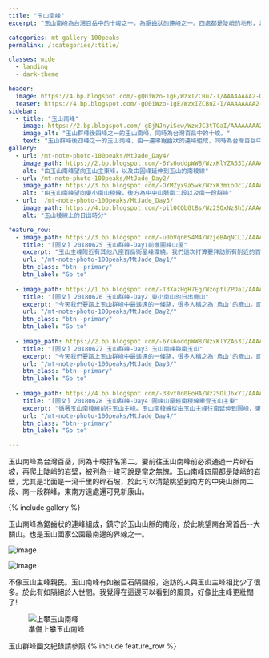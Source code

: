 ```yaml
---
title: "玉山南峰"
excerpt: "玉山南峰為台灣百岳中的十峻之一。為鋸齒狀的連峰之一。四處都是陡峭的地形，北面是巨大的碎石坡面，直瀉荖濃溪底"

categories: mt-gallery-100peaks
permalink: /:categories/:title/

classes: wide
  - landing
  - dark-theme

header:
  image: https://4.bp.blogspot.com/-gQ0iWzo-1gE/WzxIZCBuZ-I/AAAAAAAA2-Q/HZ20aAe6AoYD756QtDeJOa25Fm8Y1h37QCLcBGAs/s1600/_MG_8644.JPG
  teaser: https://4.bp.blogspot.com/-gQ0iWzo-1gE/WzxIZCBuZ-I/AAAAAAAA2-Q/HZ20aAe6AoYD756QtDeJOa25Fm8Y1h37QCLcBGAs/s640/_MG_8644.JPG
sidebar:
  - title: "玉山南峰"
    image: https://2.bp.blogspot.com/-gBjNJnyiSew/WzxJC3tTGaI/AAAAAAAA2_g/w4j-ZdkLwnQl86uP6TDN1zrnpyoIEKh3ACLcBGAs/s640/_MG_8668.JPG
    image_alt: "玉山群峰後四峰之一的玉山南峰，同時為台灣百岳中的十峻。"
    text: "玉山群峰後四峰之一的玉山南峰，由一連串鋸齒狀的連峰組成，同時為台灣百岳中的十峻。海拔3844公尺。四周都是陡峭的地形"
gallery:
  - url: /mt-note-photo-100peaks/MtJade_Day4/
    image_path: https://2.bp.blogspot.com/-6Ys6oddpWW8/WzxKlYZA63I/AAAAAAAA3AI/aQ1p1XjCExAVXrbo4MHfp_ymqBjN6ONUACPcBGAYYCw/s640/_MG_8683.JPG
    alt: "由玉山南峰望向玉山主東峰，以及由圓峰延伸到玉山的南稜線"
  - url: /mt-note-photo-100peaks/MtJade_Day2/
    image_path: https://3.bp.blogspot.com/-OYMZyx9a5wk/WzxK3mioOcI/AAAAAAAA3AQ/VTj-hdxyXWsU8EIEwAKCHFoncZlkNwNCgCLcBGAs/s640/_MG_8686.JPG
    alt: "由玉山南峰望向東小南山稜線，後方為中央山脈南二段以及南一段群峰"
  - url:  /mt-note-photo-100peaks/MtJade_Day3/
    image_path: https://4.bp.blogspot.com/-pilOCQbGtBs/Wz2SOxNz8hI/AAAAAAAA3Gs/neMDGgtIheomjV8_HF6NmA_l9vYUK_gmACLcBGAs/s640/_MG_8795.JPG
    alt: "玉山稜線上的日出時分"

feature_row:
  - image_path: https://3.bp.blogspot.com/-u0bVqn6S4M4/WzjeBAqNCLI/AAAAAAAA22w/mIC6J3mBFNAfUhbbNuHIYWy38DFhuNdBwCPcBGAYYCw/s640/_MG_8385.JPG
    title: "[圖文] 20180625 玉山群峰-Day1前進圓峰山屋"
    excerpt: "玉山主峰附近有其他八座百岳衛星峰環繞。我們這次打算要拜訪所有附近的百岳，通稱玉山群峰。這次我們拜訪次序為：玉山前峰、東小南山、鹿山、玉山南峰、南玉山、玉山主峰、玉山東峰、玉山西峰。以及我們後來漏掉沒去的玉山北峰。"
    url: "/mt-note-photo-100peaks/MtJade_Day1/"
    btn_class: "btn--primary"
    btn_label: "Go to"
  
  - image_path: https://1.bp.blogspot.com/-T3XazHgH7Eg/WzoptlZPDaI/AAAAAAAA25I/k2yLYVNK428h9cc7gjn6yzYdTPaZXt17ACEwYBhgL/s640/_MG_8455.JPG
    title: "[圖文] 20180626 玉山群峰-Day2 東小南山的日出鹿山"
    excerpt: "今天我們要踏上玉山群峰中最遙遠的一條路，很多人稱之為'鳥山'的鹿山。即使是夏天，海拔超過三千六的圓峰山屋凌晨的溫度可是只有個位數，要爬出睡袋需要下很大的決心。今天我們要爬的山包含東小南山以及鹿山，這兩座山為玉山群峰後四峰之中相對遙遠的兩座百岳。"
    url: "/mt-note-photo-100peaks/MtJade_Day2/"
    btn_class: "btn--primary"
    btn_label: "Go to"
  
  - image_path: https://2.bp.blogspot.com/-6Ys6oddpWW8/WzxKlYZA63I/AAAAAAAA3AI/aQ1p1XjCExAVXrbo4MHfp_ymqBjN6ONUACPcBGAYYCw/s640/_MG_8683.JPG
    title: "[圖文] 20180627 玉山群峰-Day3 玉山南峰與南玉山"
    excerpt: "今天我們要踏上玉山群峰中最遙遠的一條路，很多人稱之為'鳥山'的鹿山。即使是夏天，海拔超過三千六的圓峰山屋凌晨的溫度可是只有個位數，要爬出睡袋需要下很大的決心。今天我們要爬的山包含東小南山以及鹿山，這兩座山為玉山群峰後四峰之中相對遙遠的兩座百岳。"
    url: "/mt-note-photo-100peaks/MtJade_Day3/"
    btn_class: "btn--primary"
    btn_label: "Go to"
  
  - image_path: https://4.bp.blogspot.com/-38vt0o0EoHA/Wz2SOlJ6xYI/AAAAAAAA3IE/d0PN9U9fH5830P8uTz--24hmlS_oQxXjgCPcBGAYYCw/s640/_MG_8794.JPG
    title: "[圖文] 20180628 玉山群峰-Day4 圓峰山屋經南稜線攀登玉山主東"
    excerpt: "循著玉山南稜線前往玉山主峰。玉山南稜線從由玉山主峰往南延伸到圓峰，東西兩側一起侵蝕這條稜線，使得這條稜線的地質破碎，走在南稜線上，往左往右看都是斷崖。如果想要知道自己有沒有懼高症，來一趟南稜線就對了。"
    url: "/mt-note-photo-100peaks/MtJade_Day4/"
    btn_class: "btn--primary"
    btn_label: "Go to"

---
```


玉山南峰為台灣百岳，同為十峻排名第二。要前往玉山南峰前必須通過一片碎石坡，再爬上陡峭的岩壁，被列為十峻可說是當之無愧。玉山南峰四周都是陡峭的岩壁，尤其是北面是一瀉千里的碎石坡，於此可以清楚眺望到南方的中央山脈南二段、南一段群峰，東南方遠處還可見新康山。

{% include gallery %}

玉山南峰為鋸齒狀的連峰組成，鎮守於玉山山脈的南段，於此眺望南台灣首岳--大關山。也是玉山國家公園最南邊的界線之一。

![image](https://1.bp.blogspot.com/-IpsI_d_6bMs/WzxIkYuupRI/AAAAAAAA2-k/OMvlJNSpvKwnONfr_sGj5VZq2y79ho0jQCLcBGAs/s1600/_MG_8649.JPG)

![image](https://3.bp.blogspot.com/-zqX0WWw_yT4/WzxIsM-KqDI/AAAAAAAA2-w/1Cbv4ZCUxfkLHRxOMsDIq7AXSetF4HJmwCLcBGAs/s1600/_MG_8652.JPG)

不像玉山主峰親民。玉山南峰有如被巨石隔間般，造訪的人與玉山主峰相比少了很多。於此有如隔絕於人世間。我覺得在這邊可以看到的風景，好像比主峰更壯闊了!

<figure style="width: 95%" class="align-center">
  <img src="https://1.bp.blogspot.com/-vxV12dk8C-U/WzxIwJDrw_I/AAAAAAAA2_A/T3ahbhrgYZM-Q4op2AcIg6vU-d3pXOiqQCLcBGAs/s1600/_MG_8656.JPG" alt="上攀玉山南峰">
  <figcaption> 準備上攀玉山南峰 </figcaption>
</figure> 

玉山群峰圖文紀錄請參照
{% include feature_row %}